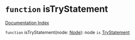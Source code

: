 # `function` isTryStatement

[Documentation Index](../README.md)

`function` isTryStatement(node: [Node](../interface.Node/README.md)): node `is` [TryStatement](../interface.TryStatement/README.md)

